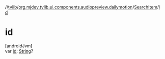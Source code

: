 //[tvlib](../../../index.md)/[org.mjdev.tvlib.ui.components.audiopreview.dailymotion](../index.md)/[SearchItem](index.md)/[id](id.md)

# id

[androidJvm]\
var [id](id.md): [String](https://kotlinlang.org/api/latest/jvm/stdlib/kotlin/-string/index.html)?
